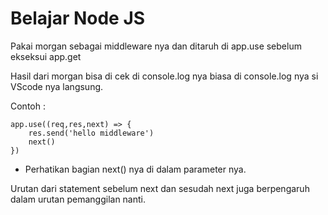 # Belajar Node JS

Pakai morgan sebagai middleware nya dan ditaruh di app.use sebelum ekseksui app.get

Hasil dari morgan bisa di cek di console.log nya biasa di console.log nya si VScode nya langsung.

Contoh :

```
app.use((req,res,next) => {
    res.send('hello middleware')
    next()
})
```

* Perhatikan bagian next() nya di dalam parameter nya.

Urutan dari statement sebelum next dan sesudah next juga berpengaruh dalam urutan pemanggilan nanti.